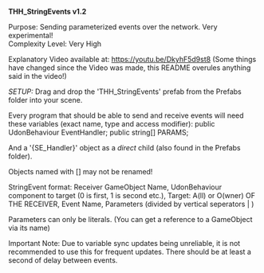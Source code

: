 **THH_StringEvents v1.2**

Purpose: Sending parameterized events over the network. Very experimental!<br/>
Complexity Level: Very High

Explanatory Video available at: https://youtu.be/DkyhF5d9st8
(Some things have changed since the Video was made, this README overules anything said in the video!)

*SETUP:*
Drag and drop the 'THH_StringEvents' prefab from the Prefabs folder into your scene.

Every program that should be able to send and receive events will need these variables (exact name, type and access modifier):
public UdonBehaviour EventHandler;
public string[] PARAMS;

And a '{SE_Handler}' object as a *direct* child (also found in the Prefabs folder).


Objects named with [] may not be renamed!

StringEvent format:
Receiver GameObject Name, UdonBehaviour component to target (0 is first, 1 is second etc.), Target: A(ll) or O(wner) OF THE RECEIVER, Event Name, Parameters (divided by vertical seperators | )

Parameters can only be literals. (You can get a reference to a GameObject via its name)

Important Note:
Due to variable sync updates being unreliable, it is not recommended to use this for frequent updates. There should be at least a second of delay between events.

